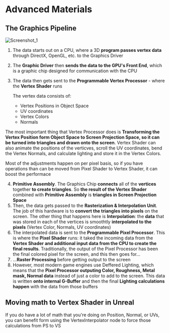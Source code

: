 # Advanced Materials
## The Graphics Pipeline

![Screenshot_1](https://user-images.githubusercontent.com/36862146/225571168-f95ce50c-6090-48d5-a715-5d44fa05b158.png)

1. The data starts out on a CPU, where a 3D **program passes vertex data** through DirectX, OpenGL, etc. to the Graphics Driver
2. The **Graphic Driver** then **sends the data to the GPU's Front End**, which is a graphic chip designed for communication with the CPU
3. The data then gets sent to the **Programmable Vertex Processor** - where the **Vertex Shader** runs
    
    The vertex data consists of:
    - Vertex Positions in Object Space
    - UV coordinates
    - Vertex Colors
    - Normals

The most important thing that Vertex Processor does is **Transforming the Vertex Position form Object Space to Screen Projection Space, so it can be turned into triangles and drawn onto the screen**. Vertex Shader can also animate the positions of the verticves, scroll the UV coordinates, bend the Vertex Normals, and calculate lighting and store it in the Vertex Colors. 

Most of the adjustments happen on per pixel basis, so if you have operations than can be moved from Pixel Shader to Vertex Shader, it can boost the performace

4. **Primitive Assembly**. The Graphics Chip **connects** all of the **vertices** together **to create triangles**. So **the result of the Vertex Shader** combined with **Primitive Assembly** is **triangles in Screen Projection Space**
5. Then, the data gets passed to the **Rasterization & Interpolation Unit**. The job of this hardware is to **convert the triangles into pixels** on the screen. The other thing that happens here is **Interpolation**: the **data** that was stored in each of the vertices is smoothtly **interpolated to the pixels** (Vertex Color, Normals, UV coordinates)
6. The interpolated data is sent to the **Programmable Pixel Processor**. This is where the **Pixel Shader** runs: it taked the incoming data from the **Vertex Shader and additional input data from the CPU to create the final results**. Traditionally, the output of the Pixel Processor has been the final colored pixel for the screen, and this then goes for...
7. ...**Raster Processing** before getting output to the screen
8. However, most modern game engines use Deffered Lighting, which means that the **Pixel Processor outputing Color, Roughness, Metal mask, Normal data** instead of just a color to add to the screen. This data is written **onto internal G-Buffer** and then the final **Lighting calculations happen** with the data from those buffers

## Moving math to Vertex Shader in Unreal
If you do have a lot of math that you're doing on Position, Normal, or UVs, you can benefit form using the VertexInterpolator node to force those calculations from PS to VS
